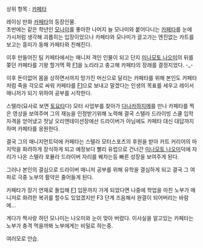 상위 항목 : [카페타](%EC%B9%B4%ED%8E%98%ED%83%80.md)

레이싱 만화 [카페타](%EC%B9%B4%ED%8E%98%ED%83%80.md)의 등장인물.  
초반에는 같은 학년인
[모나미](%EC%8A%A4%EC%A6%88%ED%82%A4%20%EB%AA%A8%EB%82%98%EB%AF%B8.md)를 좋아한
나머지 늘 모나미와 붙어다니는 [카페타](%ED%83%80%EC%9D%B4%EB%9D%BC%20%EC%BA%87%ED%8E%98%EC%9D%B4%ED%83%80.md)를 눈에 가시처럼 생각해 괴롭히는 입장이었으나 카페타와 모나미가 끌고가는 엔진없는 카트를 보고는 흥미가 동해
카페타와 친해진다.

이후 만들어진 팀 카페타에서는 매니저 격인 인물이 되고 단지 [미나모토 나오미](%EB%AF%B8%EB%82%98%EB%AA%A8%ED%86%A0%20%EB%82%98%EC%98%A4%EB%AF%B8.md)의 뒤를 쫒던 카페타를 기왕 할거멱 팍 [F1](F1.md)을
노리라고 충고해 카페타의 장래를 결정지었다. -_-

이후 돈이없어 몸을 상하면서까지 망가진 머신으로 달리는 카페타를 위해 본인도 카페타 처럼 죽을 각오로 싸워 카페타를
[F1](F1.md)으로 보내고 말겠다는 인생의 목표를 세우고 레이서 매니저가 되기 위하여 공부를 시작한다.

스텔라(묘사로 보면 [토요타](%ED%86%A0%EC%9A%94%ED%83%80.md)다) 모터 사업부를 찾아가 [다나카하지메](%EB%8B%A4%EB%82%98%EC%B9%B4%20%ED%95%98%EC%A7%80%EB%A9%94.md)를 만나 카페타를
찍은 영상을 보여주며 그의 재능을 인정받기위해 노력해 결국 스텔라 드라이빙 스쿨 입학 자격을 얻어냈고 첫날 오리엔테이션장에선 드라이버가
아님에도 카페타 대신 대답까지 하며 카페타를 응원한다.

결국 그의 매니지먼트덕에 카페타는 스텔라 모터스포츠의 후원을 받아 카트 커리어의 마지막을 화려하게 장식하게 되고 예정보다 빨리 유럽으로
건너간 [미나모토 나오미](%EB%AF%B8%EB%82%98%EB%AA%A8%ED%86%A0%20%EB%82%98%EC%98%A4%EB%AF%B8.md)덕에 자리가 나온 스텔라 포뮬라 드라이버 자리를 꿰차는등 빠른 성장을 보여주게 된다.

그러나 본인의 결심으로 드라이버 매니저 공부를 위해 유학을 결심하게 되고 결국 그 여파로 극중 노부의 활약은 줄어들게 된다.

카페타가 장기 연재로 돌입해 [F1](F1.md) 입문까지 가게 되었다면 나중에 학업을 마친 노부가 매니저로 화려한 복귀를 할수도
있었겠지만 F3 단계 즈음해서 완결이 되어버리는 바람에...

게다가 짝사랑 하던 모나미는 나오미와 눈이 맞아 버렸다. 이사실을 알고있는 카페타는 노부가 충격 먹을까봐 노부에게는 비밀로 하는중.

여러모로 안습.

